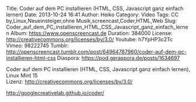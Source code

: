 Title: Coder auf dem PC installieren (HTML, CSS, Javascript ganz einfach lernen)
Date: 2013-10-24 16:41
Author: Heiko
Category: Video
Tags: CC by,Linux,Neueinsteiger,ohne Musik,screencast,Coder,HTML,Web
Slug: Coder_auf_dem_PC_installieren_HTML_CSS_Javascript_ganz_einfach_lernen
Album: https://www.openscreencast.de
Duration: 384000
License: http://creativecommons.org/licenses/by/3.0/
Youtube: h7YpHP3c2Tc
Vimeo: 98222745
Tumblr: http://openscreencast.tumblr.com/post/64964787960/coder-auf-dem-pc-installieren-html-css
Diaspora: https://pod.geraspora.de/posts/1634697

Coder auf dem PC installieren (HTML, CSS, Javascript ganz einfach lernen),
Linux Mint 15  
Lizenz: <http://creativecommons.org/licenses/by/3.0/>  
  
<http://googlecreativelab.github.io/coder/>

